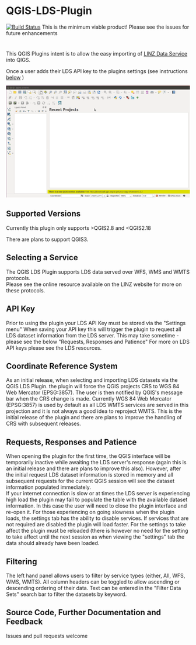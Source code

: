 # QGIS-LDS-Plugin
[![Build Status](https://travis-ci.org/SPlanzer/QGIS-LDS-Plugin.svg?branch=master)](https://travis-ci.org/SPlanzer/QGIS-LDS-Plugin)
This is the minimum viable product! Please see the issues for future enhancements
# 

This QGIS Plugins intent is to allow the easy importing of 
[LINZ Data Service](data.govt.linz.nz) into QIGS. 

Once a user adds their LDS API key to the plugins settings (see instructions
[below](https://github.com/linz/QGIS-LDS-Plugin#API-Key) )





![](https://github.com/linz/QGIS-LDS-Plugin/blob/master/images/import_wmts.gif)

## Supported Versions
Currently this plugin only supports >QGIS2.8 and <QGIS2.18

There are plans to support QGIS3.



## Selecting a Service
The QGIS LDS Plugin supports LDS data served over WFS, WMS and WMTS protocols.  
Please see the online resource  available on the LINZ website for more on these protocols.  
## API Key  
Prior to using the plugin your LDS API Key must be stored via the "Settings menu" 
When saving your API key this will trigger the plugin to request all LDS dataset information from the LDS server. This may take sometime - please see the below "Requests, Responses and Patience" 
For more on LDS API keys please see the LDS resources. 
## Coordinate Reference System 
As an initial release, when selecting and importing LDS datasets via the QGIS LDS Plugin. the plugin will force the QGIS projects CRS to WGS 84 Web Mercator (EPSG:3857). The user is then notified by QGIS's message bar when the CRS change is made. 
Currently WGS 84 Web Mercator (EPSG:3857) is used by default as all LDS WMTS services are served in this projection and it is not always a good idea to reproject WMTS. This is the initial release of the plugin and there are plans to improve the handling of CRS with subsequent releases. 
## Requests, Responses and Patience 
When opening the plugin for the first time, the QGIS interface will be temporarily inactive while awaiting the LDS server's response (again this is an initial release and there are plans to improve this also). However, after the initial request LDS dataset information is stored in memory and all subsequent requests for the current QGIS session will see the dataset information populated immediately.  
If your internet connection is slow or at times the LDS server is experiencing high load the plugin may fail to populate the table with the available dataset information. In this case the user will need to close the plugin interface and re-open it. 
For those experiencing on going slowness when the plugin loads, the settings tab has the ability to disable services. If services that are not required are disabled the plugin will load faster. For the settings to take affect the plugin must be reloaded (there is however no need for the setting to take affect until the next session as when viewing the "settings" tab the data should already have been loaded.   
## Filtering 
The left hand panel allows users to filter by service types (either, All, WFS, WMS, WMTS). 
All column headers can be toggled to allow ascending or descending ordering of their data. 
Text can be entered in the "Filter Data Sets" search bar to filter the datasets by keyword.
## Source Code, Further Documentation and Feedback 
Issues and pull requests welcome